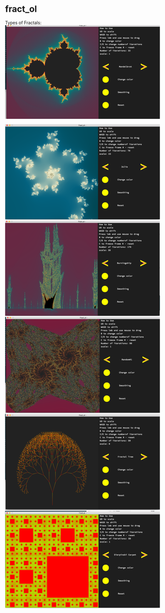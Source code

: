 # fract_ol

Types of Fractals:
<img src = "https://github.com/olesgedz/fract_ol/blob/master/images/Screen%20Shot%202019-03-02%20at%2021.57.10.png?raw=false"/>

<img src = "https://github.com/olesgedz/fract_ol/blob/master/images/Screen%20Shot%202019-03-02%20at%2022.09.28.png?raw=false"/>

<img src = "https://github.com/olesgedz/fract_ol/blob/master/images/Screen%20Shot%202019-03-02%20at%2021.57.42.png?raw=false"/>

<img src = "https://github.com/olesgedz/fract_ol/blob/master/images/Screen%20Shot%202019-03-02%20at%2021.59.42.png?raw=false"/>

<img src = "https://github.com/olesgedz/fract_ol/blob/master/images/Screen%20Shot%202019-03-02%20at%2022.00.24.png?raw=false"/>

<img src = "https://github.com/olesgedz/fract_ol/blob/master/images/Screen%20Shot%202019-03-02%20at%2022.00.08.png?raw=false"/>


